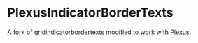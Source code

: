 # PlexusIndicatorBorderTexts

A fork of [gridindicatorbordertexts](https://www.curseforge.com/wow/addons/gridindicatorbordertexts) modified to work with [Plexus](https://www.curseforge.com/wow/addons/plexus).

